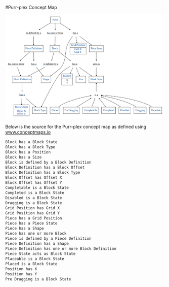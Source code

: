 #Purr-plex Concept Map

![alt text](https://raw.githubusercontent.com/nmarsden/purr-plex/master/docs/conceptmap.png "Concept Map")

Below is the source for the Purr-plex concept map as defined using www.conceptmaps.io

```
Block has a Block State
Block has a Block Type
Block has a Position
Block has a Size
Block is defined by a Block Definition
Block Definition has a Block Offset
Block Definition has a Block Type
Block Offset has Offset X
Block Offset has Offset Y
Completable is a Block State
Completed is a Block State
Disabled is a Block State
Dragging is a Block State
Grid Position has Grid X
Grid Position has Grid Y
Piece has a Grid Position
Piece has a Piece State
Piece has a Shape
Piece has one or more Block
Piece is defined by a Piece Definition
Piece Definition has a Shape
Piece Definition has one or more Block Definition
Piece State acts as Block State
Placeable is a Block State
Placed is a Block State
Position has X
Position has Y
Pre Dragging is a Block State
```